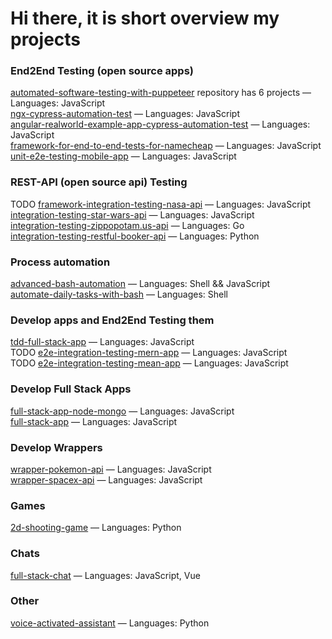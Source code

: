 # Hi there, it is short overview my projects 

### End2End Testing (open source apps)
[automated-software-testing-with-puppeteer](https://github.com/SashaJson/automated-software-testing-with-puppeteer) repository has 6 projects — Languages: JavaScript \
[ngx-cypress-automation-test](https://github.com/SashaJson/ngx-cypress-automation-test) — Languages: JavaScript \
[angular-realworld-example-app-cypress-automation-test](https://github.com/SashaJson/angular-realworld-example-app-cypress-automation-test) — Languages: JavaScript \
[framework-for-end-to-end-tests-for-namecheap](https://github.com/SashaJson/end-to-end-tests-for-namecheap) — Languages: JavaScript \
[unit-e2e-testing-mobile-app](https://github.com/SashaJson/unit-e2e-testing-mobile-app) — Languages: JavaScript

### REST-API (open source api) Testing
TODO [framework-integration-testing-nasa-api](https://github.com/SashaJson/integration-testing-nasa-api) — Languages: JavaScript \
[integration-testing-star-wars-api](https://github.com/SashaJson/integration-testing-star-wars-api) — Languages: JavaScript \
[integration-testing-zippopotam.us-api](https://github.com/SashaJson/integration-testing-zippopotam.us-api) — Languages: Go \
[integration-testing-restful-booker-api](https://github.com/SashaJson/integration-testing-restful-booker-api) — Languages: Python

### Process automation
[advanced-bash-automation](https://github.com/SashaJson/advanced-bash-automation) — Languages: Shell && JavaScript \
[automate-daily-tasks-with-bash](https://github.com/SashaJson/automate-daily-tasks-with-bash) — Languages: Shell 

### Develop apps and End2End Testing them
[tdd-full-stack-app](https://github.com/SashaJson/tdd-full-stack-app) — Languages: JavaScript \
TODO [e2e-integration-testing-mern-app](https://github.com/SashaJson/e2e-integration-testing-mern-app) — Languages: JavaScript \
TODO [e2e-integration-testing-mean-app](https://github.com/SashaJson/e2e-integration-testing-mean-app) — Languages: JavaScript 

### Develop Full Stack Apps
[full-stack-app-node-mongo](https://github.com/SashaJson/full-stack-app-node-mongo) — Languages: JavaScript \
[full-stack-app](https://github.com/SashaJson/full-stack-app) — Languages: JavaScript 

### Develop Wrappers
[wrapper-pokemon-api](https://github.com/SashaJson/wrapper-pokemon-api) — Languages: JavaScript \
[wrapper-spacex-api](https://github.com/SashaJson/wrapper-spacex-api) — Languages: JavaScript 

### Games
[2d-shooting-game](https://github.com/SashaJson/2d-shooting-game) — Languages: Python 

### Chats
[full-stack-chat](https://github.com/SashaJson/full-stack-chat) — Languages: JavaScript, Vue 

### Other
[voice-activated-assistant](https://github.com/SashaJson/voice-activated-assistant) — Languages: Python 
